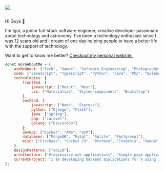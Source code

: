 <a href="https://jcqs.dev/"><img src="https://imgur.com/e5XSWEQ.png"></img></a>

##

Hi Guys 👋

I'm Igor, a junior full-stack software engineer, creative developer passionate about technology and astronomy. I've been a technology enthusiast since I was 12 years old and I dream of one day helping people to have a better life with the support of technology.

Want to get to know me better? [Checkout my personal website.](https://jcqs.dev/)

```javascript
const moreAboutMe = {
    askMeAbout: ["Tech", "Games", "Software Engineering", "Photography"],
    code: ["Javascript", "Typescript", "Python", "Java", "Php", "Golang"],
    technologies: {
        frontEnd: {
            javascript: ["React", "Next"],
            css: ["Materialize", "Styled-components", "Bootstrap"]
        },
        backEnd: {
            javascript: ["Node", "Express"],
            python: ["Django", "Flask"],
            java: ["Spring"],
            php: ["Laravel"],
            golang: ["DiscordGo"]
        },
        devOps: ["Docker", "AWS", "GCP"],
        databases: ["MongoDB", "MySql", "Sqlite", "Postgresql"],
        misc: ["Firebase", "Socket.IO", "Postman", "Insomnia", "Xampp", "Eclipse", "Nginx", "Apache"]
    },
    designPatterns: ["SOLID"],
    architecture: ["Progressive web applications", "Single page applications"],
    currentProject: "I am developing backend applications for X using Java/Spring"
};
```
